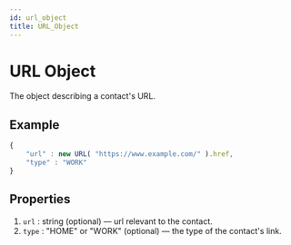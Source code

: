 ```yaml
---
id: url_object
title: URL_Object
---
```


# URL Object
The object describing a contact's URL.

## Example
```js
{
    "url" : new URL( "https://www.example.com/" ).href,
    "type" : "WORK"
}
```

## Properties
1. `url` : string (optional) — url relevant to the contact.
2. `type` : "HOME" or "WORK" (optional) — the type of the contact's link.
